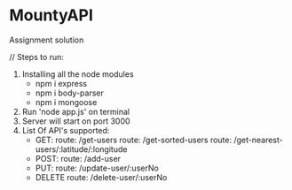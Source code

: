 # MountyAPI

Assignment solution

// Steps to run:

1. Installing all the node modules
   - npm i express
   - npm i body-parser
   - npm i mongoose
2. Run 'node app.js' on terminal
3. Server will start on port 3000
4. List Of API's supported:
   - GET: 
     route: /get-users
     route: /get-sorted-users
     route: /get-nearest-users/:latitude/:longitude
   - POST:
     route: /add-user
   - PUT:
     route: /update-user/:userNo
   - DELETE
     route: /delete-user/:userNo
